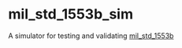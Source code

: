# mil_std_1553b_sim
A simulator for testing and validating [mil_std_1553b](https://github.com/mjhouse/mil_std_1553b)
